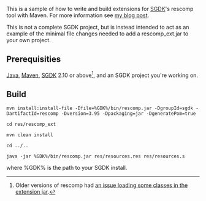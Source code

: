 This is a sample of how to write and build extensions for [SGDK](https://github.com/Stephane-D/SGDK)'s rescomp tool with Maven. For more information see [my blog post](https://www.radicaledward101.com/blag/2025/04/11/rescomp-extension-sgdk.html).

This is not a complete SGDK project, but is instead intended to act as an example of the minimal file changes needed to add a rescomp_ext.jar to your own project.

## Prerequisities
[Java](https://www.java.com/en/download/), [Maven](https://maven.apache.org/index.html), [SGDK](https://github.com/Stephane-D/SGDK) 2.10 or above[^1], and an SGDK project you're working on.

## Build
```
mvn install:install-file -Dfile=%GDK%/bin/rescomp.jar -DgroupId=sgdk -DartifactId=rescomp -Dversion=3.95 -Dpackaging=jar -DgeneratePom=true

cd res/rescomp_ext

mvn clean install

cd ../..

java -jar %GDK%/bin/rescomp.jar res/resources.res res/resources.s
```
where %GDK% is the path to your SGDK install.

[^1]: Older versions of rescomp had [an issue loading some classes in the extension jar](https://github.com/Stephane-D/SGDK/pull/405).
